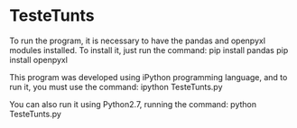 # TesteTunts

To run the program, it is necessary to have the pandas and openpyxl modules installed. To install it, just run the command:
pip install pandas
pip install openpyxl

This program was developed using iPython programming language, and to run it, you must use the command:
ipython TesteTunts.py

You can also run it using Python2.7, running the command:
python TesteTunts.py
